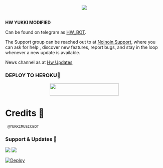 <p align="center"><a href="https://t.me/HwMusicUpdates"><img src="https://telegra.ph/file/de94d33e9d5480714ac26.jpg"></a></p>
    <br><b>HW YUKKI MODIFIED</b><br>
</p>

Can be found on telegram as [HW_BOT](https://t.me/HwMusicBot).

The Support group can be reached out to at [Noinoin Support](https://t.me/CFC_BOT_SUPPORT), where you can ask for help , discover new features, report bugs, and stay in the loop whenever a new update is available. 


News channel as at [Hw Updates](https://t.me/HwMusicUpdates)

### DEPLOY TO HEROKU💜

<p align="center"><a href="https://heroku.com/deploy?template=https://github.com/hackerworldyt/HwYukkiModified"> <img src="https://img.shields.io/badge/Deploy%20To%20Heroku-black?style=for-the-badge&logo=heroku" width="220" height="38.45"/></a></p>

# Credits 💖

```
 @YUKKIMUSICBOT
```


### Support & Updates 🎑
<a href="https://t.me/CFC_BOT_SUPPORT"><img src="https://img.shields.io/badge/Join-Group%20Support-blue.svg?style=for-the-badge&logo=Telegram"></a> <a href="https://t.me/BAZIGARXD"><img src="https://img.shields.io/badge/Join-Updates%20Channel-blue.svg?style=for-the-badge&logo=Telegram"></a>



[![Deploy](https://www.herokucdn.com/deploy/button.svg)](https://heroku.com/deploy?template=https://github.com/AnjanaMadu/YeetMeet)
